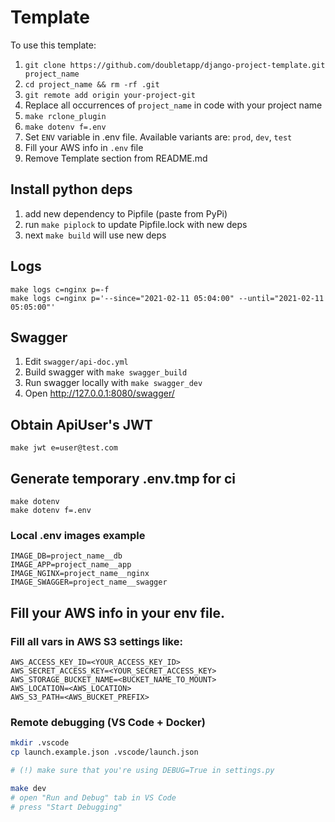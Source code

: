 # Template
To use this template:
1. `git clone https://github.com/doubletapp/django-project-template.git project_name`
2. `cd project_name && rm -rf .git`
3. `git remote add origin your-project-git`
4. Replace all occurrences of `project_name` in code with your project name
5. `make rclone_plugin`
6. `make dotenv f=.env`
7. Set `ENV` variable in .env file. Available variants are: `prod`, `dev`, `test` 
8. Fill your AWS info in `.env` file
9. Remove Template section from README.md

## Install python deps
1. add new dependency to Pipfile (paste from PyPi)
2. run `make piplock` to update Pipfile.lock with new deps
3. next `make build` will use new deps

## Logs
```
make logs c=nginx p=-f
make logs c=nginx p='--since="2021-02-11 05:04:00" --until="2021-02-11 05:05:00"'
```

## Swagger
1. Edit `swagger/api-doc.yml`
2. Build swagger with `make swagger_build`
3. Run swagger locally with `make swagger_dev`
4. Open http://127.0.0.1:8080/swagger/

## Obtain ApiUser's JWT
```
make jwt e=user@test.com
```

## Generate temporary .env.tmp for ci
```
make dotenv
make dotenv f=.env
```

### Local .env images example
```
IMAGE_DB=project_name__db
IMAGE_APP=project_name__app
IMAGE_NGINX=project_name__nginx
IMAGE_SWAGGER=project_name__swagger
```

## Fill your AWS info in your env file.
### Fill all vars in AWS S3 settings like:
```
AWS_ACCESS_KEY_ID=<YOUR_ACCESS_KEY_ID>
AWS_SECRET_ACCESS_KEY=<YOUR_SECRET_ACCESS_KEY>
AWS_STORAGE_BUCKET_NAME=<BUCKET_NAME_TO_MOUNT>
AWS_LOCATION=<AWS_LOCATION>
AWS_S3_PATH=<AWS_BUCKET_PREFIX>
```

### Remote debugging (VS Code + Docker)
```bash
mkdir .vscode
cp launch.example.json .vscode/launch.json

# (!) make sure that you're using DEBUG=True in settings.py

make dev
# open "Run and Debug" tab in VS Code
# press "Start Debugging"
```
